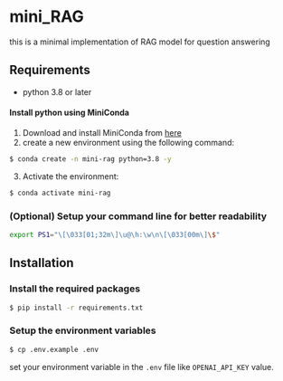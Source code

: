# mini_RAG

this is a minimal implementation of RAG model for question answering 

## Requirements
- python 3.8 or later

#### Install python using MiniConda

1) Download and install MiniConda from [here](https://www.anaconda.com/docs/getting-started/miniconda/main#quick-command-line-install)
2) create a new environment using the following command:
```bash
$ conda create -n mini-rag python=3.8 -y
```
3) Activate the environment:
```bash
$ conda activate mini-rag
```
### (Optional) Setup your command line for better readability

```bash
export PS1="\[\033[01;32m\]\u@\h:\w\n\[\033[00m\]\$"
```

## Installation

### Install the required packages

```bash
$ pip install -r requirements.txt
```

### Setup the environment variables

```bash
$ cp .env.example .env
```

set your environment variable in the `.env` file like `OPENAI_API_KEY` value.